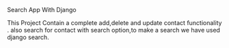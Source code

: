 Search App With Django 

This Project Contain a complete add,delete and update contact functionality .
also search for contact with search option,to make a search we have used django search.
